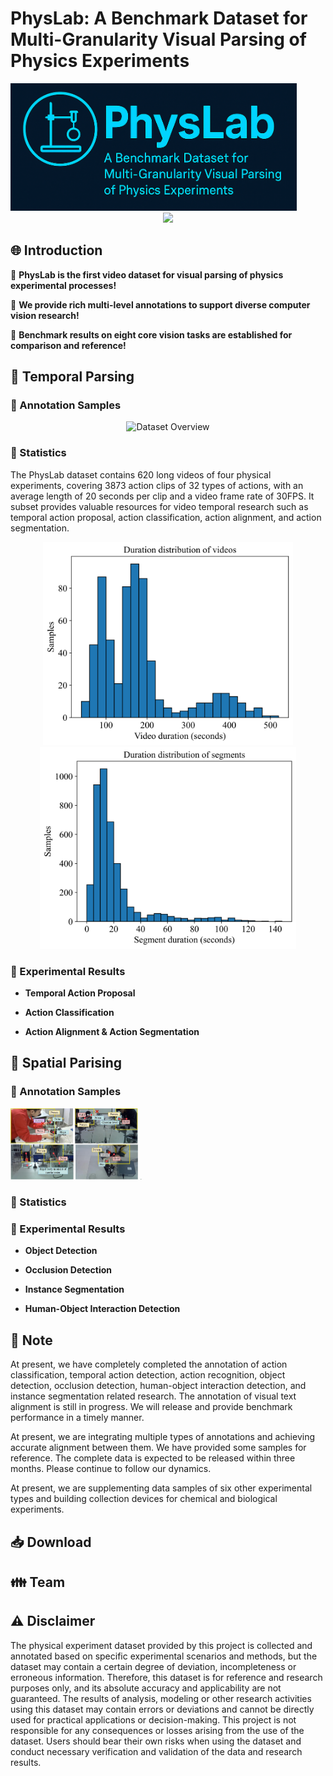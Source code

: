 # PhysLab: A Benchmark Dataset for Multi-Granularity Visual Parsing of Physics Experiments

<img src="img/Logo.png" alt="Logo" style="zoom: 45%;" />

<div align="center"><img src="https://img.shields.io/badge/Version-1.0--alpha-brightgreen"> </div>

## 🌐 Introduction

🚀 **PhysLab is the first video dataset for visual parsing of physics experimental processes!**

🚀 **We provide rich multi-level annotations to support diverse computer vision research!**

🚀 **Benchmark results on eight core vision tasks are established for comparison and reference!**

## 🔎 Temporal Parsing

### 📸 Annotation Samples

<p align="center">
  <img src="img/Video Samples.jpg" alt="Dataset Overview" width="1000">
</p>

### 📝 Statistics

The PhysLab dataset contains 620 long videos of four physical experiments, covering 3873 action clips of 32 types of actions, with an average length of 20 seconds per clip and a video frame rate of 30FPS. It subset provides valuable resources for video temporal research such as temporal action proposal, action classification, action alignment, and action segmentation.

<p align="center">
  <img src="img/Fig. 5-1.svg" alt="Dataset Overview" width="400">
  <img src="img/Fig. 5-2.svg" alt="Dataset Overview" width="410">
</p>

### 🔧 Experimental Results

- **Temporal Action Proposal**

- **Action Classification**

- **Action Alignment & Action Segmentation**

## 🔎 Spatial Parising

### 📸 Annotation Samples

 <img src="img/intro.jpg" alt="图4-1" style="zoom: 25%;" />

 <img src="img/Fig. 3.jpg" alt="图4-1" style="zoom: 5%;" />
  
### 📝 Statistics

### 🔧 Experimental Results

- **Object Detection**

- **Occlusion Detection**

- **Instance Segmentation**

- **Human-Object Interaction Detection**

## 📣 Note

At present, we have completely completed the annotation of action classification, temporal action detection, action recognition, object detection, occlusion detection, human-object interaction detection, and instance segmentation related research. The annotation of visual text alignment is still in progress. We will release and provide benchmark performance in a timely manner.

At present, we are integrating multiple types of annotations and achieving accurate alignment between them. We have provided some samples for reference. The complete data is expected to be released within three months. Please continue to follow our dynamics.

At present, we are supplementing data samples of six other experimental types and building collection devices for chemical and biological experiments.

## 📥 Download

## 👪 Team

## ⚠️ Disclaimer

The physical experiment dataset provided by this project is collected and annotated based on specific experimental scenarios and methods, but the dataset may contain a certain degree of deviation, incompleteness or erroneous information. Therefore, this dataset is for reference and research purposes only, and its absolute accuracy and applicability are not guaranteed. The results of analysis, modeling or other research activities using this dataset may contain errors or deviations and cannot be directly used for practical applications or decision-making. This project is not responsible for any consequences or losses arising from the use of the dataset. Users should bear their own risks when using the dataset and conduct necessary verification and validation of the data and research results.


